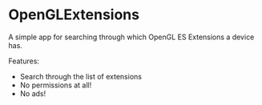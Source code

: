 OpenGLExtensions
================

A simple app for searching through which OpenGL ES Extensions a device has.

Features:
- Search through the list of extensions
- No permissions at all!
- No ads!
